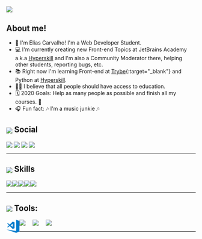 <img align="center" width="60%" src="https://i.imgur.com/PeHzKhT.png"/>

## About me!

- 👋 I'm Elias Carvalho! I'm a Web Developer Student.
- 💻 I'm currently creating new Front-end Topics at JetBrains Academy a.k.a [Hyperskill][Hyperskill] and I'm also a Community Moderator there, helping other students, reporting bugs, etc.
- 📚 Right now I'm learning Front-end at [Trybe](https://www.betrybe.com/){:target="_blank"} and Python at [Hyperskill][Hyperskill].
- 👨‍💻 I believe that all people should have access to education.
- 🗓️ 2020 Goals: Help as many people as possible and finish all my courses. 💯
- 🎧 Fun fact: 🎶 I'm a music junkie 🎶

## <img align="center" width="30px" src="https://i.imgur.com/sJFB1V5.png"/> Social

[<img align="center" src="https://img.shields.io/badge/linkedin-%230077B5.svg?&style=for-the-badge&logo=linkedin&logoColor=white" />][linkedin] [<img align="center" src="https://img.shields.io/badge/twitter-%231DA1F2.svg?&style=for-the-badge&logo=twitter&logoColor=white" />][twitter] [<img align="center" src="https://img.shields.io/badge/gmail-%23D14836.svg?&style=for-the-badge&logo=gmail&logoColor=white" />][gmail] [<img align="center" src="https://img.shields.io/badge/discord-%237289DA.svg?&style=for-the-badge&logo=discord&logoColor=white" />][gmail]


------

## <img align="center" width="30px" src="https://i.imgur.com/6ynJdoG.png"/> Skills

<img align="left" src="https://img.shields.io/badge/html5%20-%23E34F26.svg?&style=for-the-badge&logo=html5&logoColor=white"/>
<img align="left" src="https://img.shields.io/badge/css3%20-%231572B6.svg?&style=for-the-badge&logo=css3&logoColor=white"/> 
<img align="left" src="https://img.shields.io/badge/javascript%20-%23323330.svg?&style=for-the-badge&logo=javascript&logoColor=%23F7DF1E"/>
<img align="left" src="https://img.shields.io/badge/python%20-%2314354C.svg?&style=for-the-badge&logo=python&logoColor=white"/>
<img align="left" src="https://img.shields.io/badge/sqlite-%2307405e.svg?&style=for-the-badge&logo=sqlite&logoColor=white"/>

<br />

------


## <img align="center" width="30px" src="https://i.imgur.com/fiNXuzG.png"/> Tools:

<img align="left" width="35px" src="https://raw.githubusercontent.com/github/explore/80688e429a7d4ef2fca1e82350fe8e3517d3494d/topics/visual-studio-code/visual-studio-code.png" /> <img align="left" width="35px" src="https://upload.wikimedia.org/wikipedia/commons/thumb/a/a1/PyCharm_Logo.svg/1024px-PyCharm_Logo.svg.png" /> <img align="left" width="35px" src="https://upload.wikimedia.org/wikipedia/commons/thumb/d/d7/WebStorm.png/1200px-WebStorm.png" /> <img align="left" width="35px" src="https://image.flaticon.com/icons/svg/25/25231.svg" />
<br />

------



[twitter]: https://twitter.com/eliascarvalho22
[linkedin]: https://www.linkedin.com/in/elias-carvalho
[gmail]: https://gist.github.com/EliasCarvalho20/424b705e7ebbeb5de3f7b5194e83070f
[Hyperskill]: https://hyperskill.org/profile/18560703
[Trybe]: https://www.betrybe.com/{:target="_blank"}
